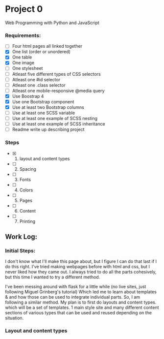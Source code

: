 # Project 0

Web Programming with Python and JavaScript

### Requirements:
 - [ ] Four html pages all linked together
 - [x] One list (order or unordered)
 - [x] One table
 - [x] One image
 - [ ] One stylesheet
 - [ ] Atleast five different types of CSS selectors
 - [ ] Atleast one #id selector
 - [ ] Atleast one .class selector
 - [ ] Atleast one mobile-responsive @media query
 - [x] Use Boostrap 4
 - [x] Use one Bootstrap component
 - [x] Use at least two Bootstrap columns
 - [ ] Use at least one SCSS variable
 - [ ] Use at least one example of SCSS nesting
 - [ ] Use at least one example of SCSS inheritance
 - [ ] Readme write up describing project

 ### Steps
 - [x] 1. layout and content types
 - [ ] 2. Spacing
 - [ ] 3. Fonts
 - [ ] 4. Colors
 - [ ] 5. Pages
 - [ ] 6. Content
 - [ ] 7. Printing

## Work Log:

### Initial Steps:
I don't know what I'll make this page about, but I figure I can do that last if I do this right. I've tried making webpages before with html and css, but I never liked how they came out. I always tried to do all the parts cohesively, but this time I wanted to try a different method.

I've been messing around with flask for a little while (no live sites, just following Miguel Grinberg's tutorial) Which led me to learn about templates & and how those can be used to integrate individual parts. So, I am following a similar method. My plan is to first do layouts and content types. which will be a set of templates. 1 main style site and many different content sections of various types that can be used and reused depending on the situation.

### Layout and content types